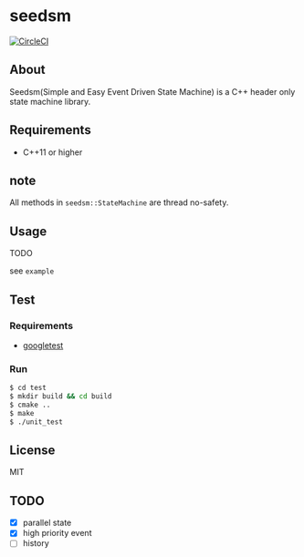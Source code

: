 # seedsm

[![CircleCI](https://circleci.com/gh/maueki/seedsm.svg?style=shield)](https://circleci.com/gh/maueki/seedsm)

## About

Seedsm(Simple and Easy Event Driven State Machine) is a C++ header only state machine library.

## Requirements

* C++11 or higher

## note

All methods in `seedsm::StateMachine` are thread no-safety.

## Usage

TODO

see `example`

## Test

### Requirements

* [googletest](https://github.com/google/googletest)

### Run

```bash
$ cd test
$ mkdir build && cd build
$ cmake ..
$ make
$ ./unit_test
```

## License

MIT

## TODO

- [x] parallel state
- [x] high priority event
- [ ] history
